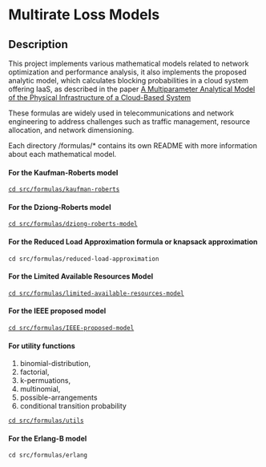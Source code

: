 # Multirate Loss Models

## Description
This project implements various mathematical models related to network optimization and performance analysis, 
it also implements the proposed analytic model, which calculates blocking probabilities in a cloud system offering IaaS, as described in the paper  <a href="https://ieeexplore.ieee.org/document/9483923" target="_blank">A Multiparameter Analytical Model of the Physical Infrastructure of a Cloud-Based System<a>

These formulas are widely used in telecommunications and network engineering to address challenges such as traffic management, resource allocation, and network dimensioning.

Each directory /formulas/* contains its own README with more information about each mathematical model.

#### For the Kaufman-Roberts model
[`cd src/formulas/kaufman-roberts`](src/formulas/kaufman-roberts)

#### For the Dziong-Roberts model
[`cd src/formulas/dziong-roberts-model`](src/formulas/dziong-roberts-model)

#### For the Reduced Load Approximation formula or knapsack approximation
`cd src/formulas/reduced-load-approximation`

#### For the Limited Available Resources Model
[`cd src/formulas/limited-available-resources-model`](src/formulas/limited-available-resources-model)

#### For the IEEE proposed model
[`cd src/formulas/IEEE-proposed-model`](src/formulas/IEEE-proposed-model)


#### For utility functions
1. binomial-distribution,
2. factorial,
3. k-permuations,
4. multinomial,
5. possible-arrangements
6. conditional transition probability

[`cd src/formulas/utils`](src/utils)

#### For the Erlang-B model 
`cd src/formulas/erlang`